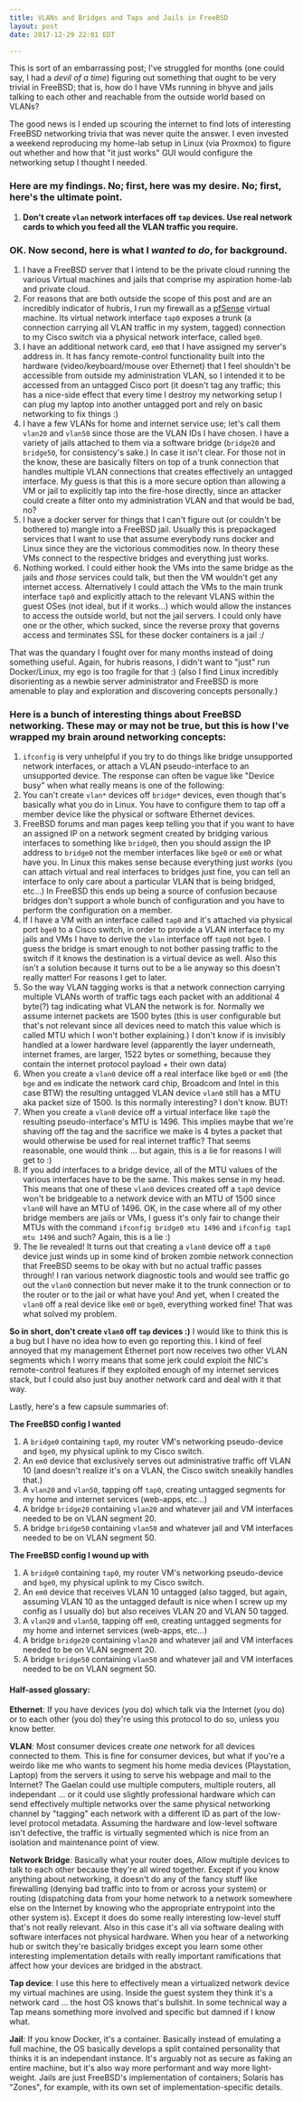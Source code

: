 ```yaml
---
title: VLANs and Bridges and Taps and Jails in FreeBSD
layout: post
date: 2017-12-29 22:01 EDT

---
```


This is sort of an embarrassing post; I've struggled for months (one could say, I had a _devil of a time_) figuring out something that ought to be very trivial in FreeBSD; that is, how do I have VMs running in bhyve and jails talking to each other and reachable from the outside world based on VLANs?

The good news is I ended up scouring the internet to find lots of interesting FreeBSD networking trivia that was never quite the answer. I even invested a weekend reproducing my home-lab setup in Linux (via Proxmox) to figure out whether and how that "it just works" GUI would configure the networking setup I thought I needed.

### Here are my findings. No; first, here was my desire. No; first, here's the ultimate point.

1. **Don't create `vlan` network interfaces off `tap` devices. Use real network cards to which you feed all the VLAN traffic you require.**

### OK. Now second, here is what I _wanted to do_, for background.

1. I have a FreeBSD server that I intend to be the private cloud running the various Virtual machines and jails that comprise my aspiration home-lab and private cloud.
2. For reasons that are both outside the scope of this post and are an incredibly indicator of hubris, I run my firewall as a [pfSense](https://www.pfsense.org/) virtual machine. Its virtual network interface `tap0` exposes a trunk (a connection carrying all VLAN traffic in my system, tagged) connection to my Cisco switch via a physical network interface, called `bge0`.
3. I have an additional network card, `em0` that I have assigned my server's address in. It has fancy remote-control functionality built into the hardware (video/keyboard/mouse over Ethernet) that I feel shouldn't be accessible from outside my administration VLAN, so I intended it to be accessed from an untagged Cisco port (it doesn't tag any traffic; this has a nice-side effect that every time I destroy my networking setup I can plug my laptop into another untagged port and rely on basic networking to fix things :)
4. I have a few VLANs for home and internet service use; let's call them `vlan20` and `vlan50` since those are the VLAN IDs I have chosen. I have a variety of jails attached to them via a software bridge (`bridge20` and `bridge50`, for consistency's sake.) In case it isn't clear. For those not in the know, these are basically filters on top of a trunk connection that handles multiple VLAN connections that creates effectively an untagged interface. My guess is that this is a more secure option than allowing a VM or jail to explicitly tap into the fire-hose directly, since an attacker could create a filter onto my administration VLAN and that would be bad, no?
5. I have a docker server for things that I can't figure out (or couldn't be bothered to) mangle into a FreeBSD jail. Usually this is prepackaged services that I want to use that assume everybody runs docker and Linux since they are the victorious commodities now. In theory these VMs connect to the respective bridges and everything just works.
6. Nothing worked. I could either hook the VMs into the same bridge as the jails and _those_ services could talk, but then the VM wouldn't get any internet access. Alternatively I could attach the VMs to the main trunk interface `tap0` and explicitly attach to the relevant VLANS within the guest OSes (not ideal, but if it works...) which would allow the instances to access the outside world, but not the jail servers. I could only have one or the other, which sucked, since the reverse proxy that governs access and terminates SSL for these docker containers is a jail :/

That was the quandary I fought over for many months instead of doing something useful. Again, for hubris reasons, I didn't want to "just" run Docker/Linux, my ego is too fragile for that :) (also I find Linux incredibly disorienting as a newbie server administrator and FreeBSD is more amenable to play and exploration and discovering concepts personally.)

### Here is a bunch of interesting things about FreeBSD networking. These may or may not be true, but this is how I've wrapped my brain around networking concepts:

1. `ifconfig` is very unhelpful if you try to do things like bridge unsupported network interfaces, or attach a VLAN pseudo-interface to an unsupported device. The response can often be vague like "Device busy" when what really means is one of the following:
2. You can't create `vlan*` devices off `bridge*` devices, even though that's basically what you do in Linux. You have to configure them to tap off a member device like the physical or software Ethernet devices.
3. FreeBSD forums and man pages keep telling you that if you want to have an assigned IP on a network segment created by bridging various interfaces to something like `bridge0`, then you should assign the IP address to `bridge0` not the member interfaces like `bge0` or `em0` or what have you. In Linux this makes sense because everything just _works_ (you can attach virtual and real interfaces to bridges just fine, you can tell an interface to only care about a particular VLAN that is being bridged, etc...) In FreeBSD this ends up being a source of confusion because bridges don't support a whole bunch of configuration and you have to perform the configuration on a member.
4. If I have a VM with an interface called `tap0` and it's attached via physical port `bge0` to a Cisco switch, in order to provide a VLAN interface to my jails and VMs I have to derive the `vlan` interface off `tap0` not `bge0`. I guess the bridge is smart enough to not bother passing traffic to the switch if it knows the destination is a virtual device as well. Also this isn't a solution because it turns out to be a lie anyway so this doesn't really matter! For reasons I get to later.
5. So the way VLAN tagging works is that a network connection carrying multiple VLANs worth of traffic tags each packet with an additional 4 byte(?) tag indicating what VLAN the network is for. Normally we assume internet packets are 1500 bytes (this is user configurable but that's not relevant since all devices need to match this value which is called MTU which I won't bother explaining.) I don't know if is invisibly handled at a lower hardware level (apparently the layer underneath, internet frames, are larger, 1522 bytes or something, because they contain the internet protocol payload + their own data)
6. When you create a `vlan0` device off a real interface like `bge0` or `em0` (the `bge` and `em` indicate the network card chip, Broadcom and Intel in this case BTW) the resulting untagged VLAN device `vlan0` still has a MTU aka packet size of 1500. Is this normally interesting? I don't know. BUT!
7. When you create a `vlan0` device off a virtual interface like `tap0` the resulting pseudo-interface's MTU is 1496. This implies maybe that we're shaving off the tag and the sacrifice we make is 4 bytes a packet that would otherwise be used for real internet traffic? That seems reasonable, one would think ... but again, this is a lie for reasons I will get to :)
8. If you add interfaces to a bridge device, all of the MTU values of the various interfaces have to be the same. This makes sense in my head. This means that one of these `vlan0` devices created off a `tap0` device won't be bridgeable to a network device with an MTU of 1500 since `vlan0` will have an MTU of 1496. OK, in the case where all of my other bridge members are jails or VMs, I guess it's only fair to change their MTUs with the command `ifconfig bridge0 mtu 1496` and `ifconfig tap1 mtu 1496` and such? Again, this is a lie :)
9. The lie revealed! It turns out that creating a `vlan0` device off a `tap0` device just winds up in some kind of broken zombie network connection that FreeBSD seems to be okay with but no actual traffic passes through! I ran various network diagnostic tools and would see traffic go out the `vlan0` connection but never make it to the trunk connection or to the router or to the jail or what have you! And yet, when I created the `vlan0` off a real device like `em0` or `bge0`, everything worked fine! That was what solved my problem.

**So in short, don't create `vlan0` off `tap` devices :)** I would like to think this is a bug but I have no idea how to even go reporting this. I kind of feel annoyed that my management Ethernet port now receives two other VLAN segments which I worry means that some jerk could exploit the NIC's remote-control features if they exploited enough of my internet services stack, but I could also just buy another network card and deal with it that way.

Lastly, here's a few capsule summaries of:

**The FreeBSD config I wanted**
1. A `bridge0` containing `tap0`, my router VM's networking pseudo-device and `bge0`, my physical uplink to my Cisco switch.
2. An `em0` device that exclusively serves out administrative traffic off VLAN 10 (and doesn't realize it's on a VLAN, the Cisco switch sneakily handles that.)
2. A `vlan20` and `vlan50`, tapping off `tap0`, creating untagged segments for my home and internet services (web-apps, etc...)
3. A bridge `bridge20` containing `vlan20` and whatever jail and VM interfaces needed to be on VLAN segment 20.
4. A bridge `bridge50` containing `vlan50` and whatever jail and VM interfaces needed to be on VLAN segment 50.

**The FreeBSD config I wound up with**
1. A `bridge0` containing `tap0`, my router VM's networking pseudo-device and `bge0`, my physical uplink to my Cisco switch.
2. An `em0` device that receives VLAN 10 untagged (also tagged, but again, assuming VLAN 10 as the untagged default is nice when I screw up my config as I usually do) but also receives VLAN 20 and VLAN 50 tagged.
2. A `vlan20` and `vlan50`, tapping off `em0`, creating untagged segments for my home and internet services (web-apps, etc...)
3. A bridge `bridge20` containing `vlan20` and whatever jail and VM interfaces needed to be on VLAN segment 20.
4. A bridge `bridge50` containing `vlan50` and whatever jail and VM interfaces needed to be on VLAN segment 50.

#### Half-assed glossary:

**Ethernet**: If you have devices (you do) which talk via the Internet (you do) or to each other (you do) they're using this protocol to do so, unless you know better.

**VLAN**: Most consumer devices create _one_ network for all devices connected to them. This is fine for consumer devices, but what if you're a weirdo like me who wants to segment his home media devices (Playstation, Laptop) from the servers it using to serve his webpage and mail to the Internet? The Gaelan could use multiple computers, multiple routers, all independant ... or it could use slightly professional hardware which can send effectively multiple networks over the same physical networking channel by "tagging" each network with a different ID as part of the low-level protocol metadata. Assuming the hardware and low-level software isn't defective, the traffic is virtually segmented which is nice from an isolation and maintenance point of view.

**Network Bridge**: Basically what your router does, Allow multiple devices to talk to each other because they're all wired together. Except if you know anything about networking, it doesn't do any of the fancy stuff like firewalling (denying bad traffic into to from or across your system) or routing (dispatching data from your home network to a network somewhere else on the Internet by knowing who the appropriate entrypoint into the other system is). Except it does do some really interesting low-level stuff that's not really relevant. Also in this case it's all via software dealing with software interfaces not physical hardware. When you hear of a networking hub or switch they're basically bridges except you learn some other interesting implementation details with really important ramifications that affect how your devices are bridged in the abstract.

**Tap device**:  I use this here to effectively mean a virtualized network device my virtual machines are using. Inside the guest system they think it's a network card ... the host OS knows that's bullshit. In some technical way a Tap means something more involved and specific but damned if I know what.

**Jail**: If you know Docker, it's a container. Basically instead of emulating a full machine, the OS basically develops a split contained personality that thinks it is an independant instance. It's arguably not as secure as faking an entire machine, but it's also way more performant and way more light-weight. Jails are just FreeBSD's implementation of containers; Solaris has "Zones", for example, with its own set of implementation-specific details.
